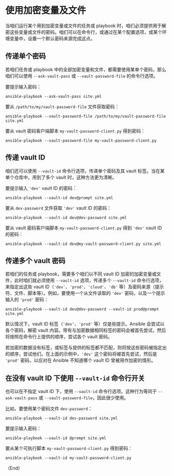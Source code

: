 # 使用加密变量及文件

当咱们运行某个用到加密变量或文件的任务或 playbook 时，咱们必须提供用于解密这些变量或文件的密码。咱们可以在命令行，或通过在某个配置选项，或某个环境变量中，设置一个默认密码来源完成这点。


## 传递单个密码



若咱们任务或 playbook 中的全部加密变量和文件，都需要使用某单个密码，那么咱们可以使用 `--ask-vault-pass` 或 `--vault-password-file` 的命令行选项。


要提示输入密码：


```console
ansible-playbook --ask-vault-pass site.yml
```

要从 `/path/to/my/vault-password-file` 文件获取密码：


```console
ansible-playbook --vault-password-file /path/to/my/vault-password-file site.yml
```

要从 vault 密码客户端脚本 `my-vault-password-client.py` 得到密码：


```console
ansible-playbook --vault-password-file my-vault-password-client.py
```


## 传递 vault ID



咱们还可以使用 `--vault-id` 命令行选项，传递单个密码及其 vault 标签。当在某单个仓库中，用到了多个 vault 时，这种方法更为清晰。


要提示输入 `'dev'` vault ID 的密码：

```console
ansible-playbook --vault-id dev@prompt site.yml
```

要从 `dev-password` 文件获取 `'dev'` vault ID 的密码：

```console
ansible-playbook --vault-id dev@dev-password site.yml
```

要从 vault 密码客户端脚本 `my-vault-password-client.py` 得到 `'dev'` vault ID 的密码：

```console
ansible-playbook --vault-id dev@my-vault-password-client.py site.yml
```


## 传递多个 vault 密码

若咱们的任务或 playbook，需要多个咱们以不同 vault ID 加密的加密变量或文件，此时咱们就必须使用 `--vault-id` 选项，传递多个 `--vault-id` 命令行选项，来指定出这些 vault ID（`'dev'`、`'prod'`、`'cloud'`、`'db'` 等）及密码来源（提示符、文件、脚本等）。例如，要使用一个从文件读取的 `'dev'` 密码，以及一个提示输入的 `'prod'` 密码：


```console
ansible-playbook --vault-id dev@dev-password --vault-id prod@prompt site.yml
```

默认情况下，vault ID 标签（`'dev'`、`'prod'` 等）仅是些提示。Ansible 会尝试以各个密码，解密 vault 内容。带有与加密数据相同标签的密码会被首先尝试，然后将按照在命令行上提供的顺序，尝试各个 vault 密码。


若加密的数据没有标签，或标签与提供的标签都不匹配，则将按这些密码被指定出的顺序，尝试他们。在上面的示例中，`'dev'` 这个密码将被首先尝试，然后是 `'prod'` 密码，以应对在 Ansible 不知道哪个 vault ID 曾被用作加密的情形。

## 在没有 vault ID 下使用 `--vault-id` 命令行开关


也可以在不指定 vault ID 下，使用 `--vault-id` 命令行选项。这种行为等同于 `--ask-vault-pass` 或 `--vault-password-file`，因此很少使用。


比如，要使用某个密码文件 `dev-password`：


```console
ansible-playbook --vault-id dev-password site.yml
```

要提示输入密码：


```console
ansible-playbook --vault-id @prompt site.yml
```


要从某个可执行脚本 `my-vault-password-client.py` 得到密码：

```console
ansible-playbook --vault-id my-vault-password-client.py
```



（End）




